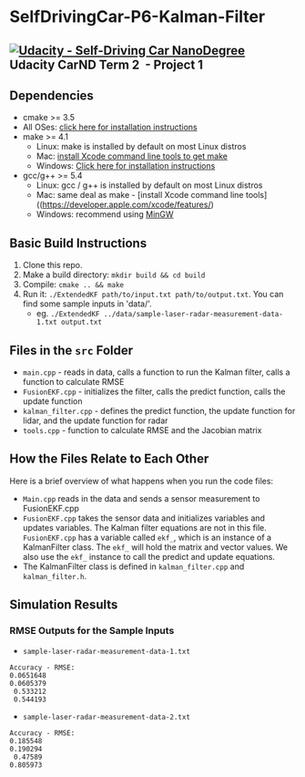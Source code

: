# SelfDrivingCar-P6-Kalman-Filter
[![Udacity - Self-Driving Car NanoDegree](https://s3.amazonaws.com/udacity-sdc/github/shield-carnd.svg)](http://www.udacity.com/drive)  
Udacity CarND Term 2  - Project 1 
---

## Dependencies

* cmake >= 3.5
 * All OSes: [click here for installation instructions](https://cmake.org/install/)
* make >= 4.1
  * Linux: make is installed by default on most Linux distros
  * Mac: [install Xcode command line tools to get make](https://developer.apple.com/xcode/features/)
  * Windows: [Click here for installation instructions](http://gnuwin32.sourceforge.net/packages/make.htm)
* gcc/g++ >= 5.4
  * Linux: gcc / g++ is installed by default on most Linux distros
  * Mac: same deal as make - [install Xcode command line tools]((https://developer.apple.com/xcode/features/)
  * Windows: recommend using [MinGW](http://www.mingw.org/)

## Basic Build Instructions

1. Clone this repo.
2. Make a build directory: `mkdir build && cd build`
3. Compile: `cmake .. && make`
4. Run it: `./ExtendedKF path/to/input.txt path/to/output.txt`. You can find
   some sample inputs in 'data/'.
    - eg. `./ExtendedKF ../data/sample-laser-radar-measurement-data-1.txt output.txt`

## Files in the `src` Folder

* `main.cpp` - reads in data, calls a function to run the Kalman filter, calls a function to calculate RMSE
* `FusionEKF.cpp` - initializes the filter, calls the predict function, calls the update function
* `kalman_filter.cpp` - defines the predict function, the update function for lidar, and the update function for radar
* `tools.cpp` - function to calculate RMSE and the Jacobian matrix

## How the Files Relate to Each Other
Here is a brief overview of what happens when you run the code files:

* `Main.cpp` reads in the data and sends a sensor measurement to FusionEKF.cpp
* `FusionEKF.cpp` takes the sensor data and initializes variables and updates variables. The Kalman filter equations are not in this file. `FusionEKF.cpp` has a variable called `ekf_`, which is an instance of a KalmanFilter class. The `ekf_` will hold the matrix and vector values. We also use the `ekf_` instance to call the predict and update equations.
* The KalmanFilter class is defined in `kalman_filter.cpp` and `kalman_filter.h`.

## Simulation Results

### RMSE Outputs for the Sample Inputs
* `sample-laser-radar-measurement-data-1.txt`  
```
Accuracy - RMSE:
0.0651648
0.0605379
 0.533212
 0.544193
 ```
* `sample-laser-radar-measurement-data-2.txt`
```
Accuracy - RMSE:
0.185548
0.190294
 0.47589
0.805973
```



